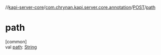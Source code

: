 //[kapi-server-core](../../../index.md)/[com.chrynan.kapi.server.core.annotation](../index.md)/[POST](index.md)/[path](path.md)

# path

[common]\
val [path](path.md): [String](https://kotlinlang.org/api/latest/jvm/stdlib/kotlin/-string/index.html)
